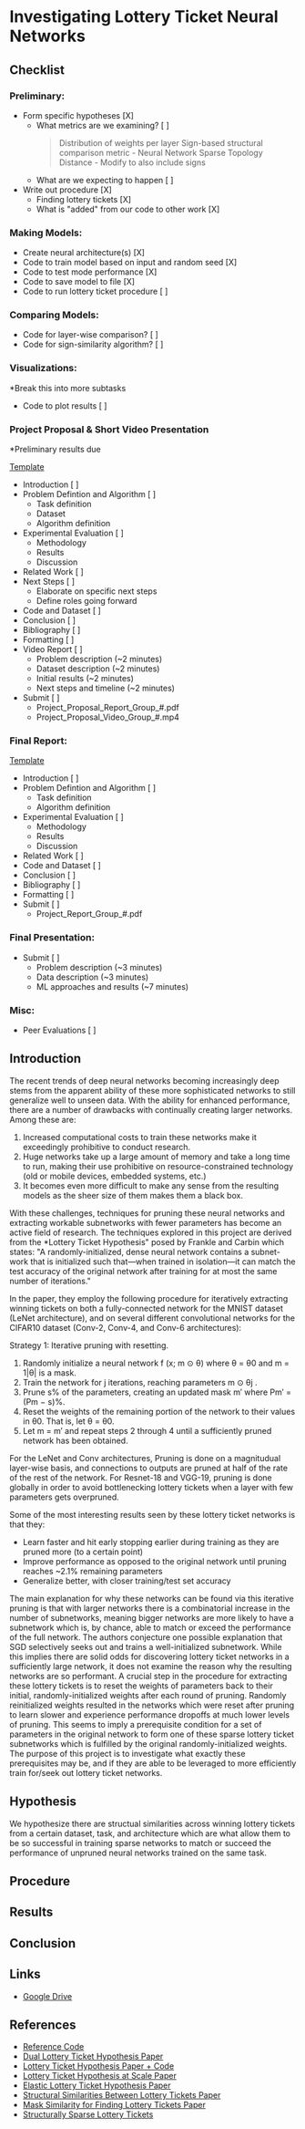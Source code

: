 # Investigating Lottery Ticket Neural Networks

## Checklist

### Preliminary:
- Form specific hypotheses \[X]
    - What metrics are we examining? \[ ]
        > Distribution of weights per layer
        > Sign-based structural comparison metric
            - Neural Network Sparse Topology Distance
            - Modify to also include signs
    - What are we expecting to happen \[ ]
- Write out procedure \[X]
    - Finding lottery tickets \[X]
    - What is "added" from our code to other work \[X]

### Making Models:
- Create neural architecture(s) \[X]
- Code to train model based on input and random seed \[X]
- Code to test mode performance \[X]
- Code to save model to file \[X]
- Code to run lottery ticket procedure \[ ]

### Comparing Models:
- Code for layer-wise comparison? \[ ]
- Code for sign-similarity algorithm? \[ ]

### Visualizations: 

*Break this into more subtasks
- Code to plot results \[ ]

### Project Proposal & Short Video Presentation 

*Preliminary results due

[Template](https://docs.google.com/document/d/1Ibxb8Egomb8bcWKkVDugm8msLasEfDYyuyuCgU5X5Co/edit)
- Introduction \[ ]
- Problem Defintion and Algorithm \[ ]
    - Task definition
    - Dataset
    - Algorithm definition
- Experimental Evaluation \[ ]
    - Methodology
    - Results
    - Discussion
- Related Work \[ ]
- Next Steps \[ ]
    - Elaborate on specific next steps
    - Define roles going forward
- Code and Dataset \[ ]
- Conclusion \[ ]
- Bibliography \[ ]
- Formatting \[ ]
- Video Report \[ ]
    - Problem description (~2 minutes)
    - Dataset description (~2 minutes)
    - Initial results (~2 minutes)
    - Next steps and timeline (~2 minutes)
- Submit \[ ]
    - Project_Proposal_Report_Group_#.pdf
    - Project_Proposal_Video_Group_#.mp4


### Final Report:

[Template](https://docs.google.com/document/d/1afAWQNCTLAsdrjXKEf7ndB2c5xbw5cBnfQUea-eHDr4/edit)
- Introduction \[ ]
- Problem Defintion and Algorithm \[ ]
    - Task definition
    - Algorithm definition
- Experimental Evaluation \[ ]
    - Methodology
    - Results
    - Discussion
- Related Work \[ ]
- Code and Dataset \[ ]
- Conclusion \[ ]
- Bibliography \[ ]
- Formatting \[ ]
- Submit \[ ]
    - Project_Report_Group_#.pdf

### Final Presentation:
- Submit \[ ]
    - Problem description (~3 minutes)
    - Data description (~3 minutes)
    - ML approaches and results (~7 minutes)

### Misc:
- Peer Evaluations \[ ]

## Introduction

The recent trends of deep neural networks becoming increasingly deep stems from the apparent ability of these more sophisticated networks to still generalize well to unseen data. With the ability for enhanced performance, there are a number of drawbacks with continually creating larger networks. Among these are:
1. Increased computational costs to train these networks make it exceedingly prohibitive to conduct research.
2. Huge networks take up a large amount of memory and take a long time to run, making their use prohibitive on resource-constrained technology (old or mobile devices, embedded systems, etc.)
3. It becomes even more difficult to make any sense from the resulting models as the sheer size of them makes them a black box.

With these challenges, techniques for pruning these neural networks and extracting workable subnetworks with fewer parameters has become an active field of research. The techniques explored in this project are derived from the *Lottery Ticket Hypothesis" posed by Frankle and Carbin which states: "A randomly-initialized, dense neural network contains a subnet- work that is initialized such that—when trained in isolation—it can match the test accuracy of the original network after training for at most the same number of iterations."

In the paper, they employ the following procedure for iteratively extracting winning tickets on both a fully-connected network for the MNIST dataset (LeNet architecture), and on several different convolutional networks for the CIFAR10 dataset (Conv-2, Conv-4, and Conv-6 architectures):

Strategy 1: Iterative pruning with resetting.
1. Randomly initialize a neural network f (x; m ⊙ θ) where θ = θ0 and m = 1|θ| is a mask.
2. Train the network for j iterations, reaching parameters m ⊙ θj .
3. Prune s% of the parameters, creating an updated mask m′ where Pm′ = (Pm − s)%.
4. Reset the weights of the remaining portion of the network to their values in θ0. That is, let θ = θ0.
5. Let m = m′ and repeat steps 2 through 4 until a sufficiently pruned network has been obtained.

For the LeNet and Conv architectures, Pruning is done on a magnitudual layer-wise basis, and connections to outputs are pruned at half of the rate of the rest of the network. For Resnet-18 and VGG-19, pruning is done globally in order to avoid bottlenecking lottery tickets when a layer with few parameters gets overpruned.

Some of the most interesting results seen by these lottery ticket networks is that they:
- Learn faster and hit early stopping earlier during training as they are pruned more (to a certain point)
- Improve performance as opposed to the original network until pruning reaches ~2.1% remaining parameters
- Generalize better, with closer training/test set accuracy

The main explanation for why these networks can be found via this iterative pruning is that with larger networks there is a combinatorial increase in the number of subnetworks, meaning bigger networks are more likely to have a subnetwork which is, by chance, able to match or exceed the performance of the full network. The authors conjecture one possible explanation that SGD selectively seeks out and trains a well-initialized subnetwork. While this implies there are solid odds for discovering lottery ticket networks in a sufficiently large network, it does not examine the reason why the resulting networks are so performant. A crucial step in the procedure for extracting these lottery tickets is to reset the weights of parameters back to their initial, randomly-initialized weights after each round of pruning. Randomly reinitialized weights resulted in the networks which were reset after pruning to learn slower and experience performance dropoffs at much lower levels of pruning. This seems to imply a prerequisite condition for a set of parameters in the original network to form one of these sparse lottery ticket subnetworks which is fulfilled by the original randomly-initialized weights. The purpose of this project is to investigate what exactly these prerequisites may be, and if they are able to be leveraged to more efficiently train for/seek out lottery ticket networks.

## Hypothesis

We hypothesize there are structual similarities across winning lottery tickets from a certain dataset, task, and architecture which are what allow them to be so successful in training sparse networks to match or succeed the performance of unpruned neural networks trained on the same task.

## Procedure

## Results

## Conclusion

## Links
- [Google Drive](https://drive.google.com/drive/folders/1TV3oNUlDSi0IRF1knm-K9NLvfo4Xl9Lr?usp=share_link)

## References
- [Reference Code](https://github.com/arjun-majumdar/Lottery_Ticket_Hypothesis-TensorFlow_2/blob/master/LTH-LeNet_300_100_10_MNIST_Unstructured_Pruning.ipynb)
- [Dual Lottery Ticket Hypothesis Paper](https://arxiv.org/pdf/2203.04248.pdf)
- [Lottery Ticket Hypothesis Paper + Code](https://paperswithcode.com/paper/the-lottery-ticket-hypothesis-finding-sparse)
- [Lottery Ticket Hypothesis at Scale Paper](https://arxiv.org/abs/1903.01611v1)
- [Elastic Lottery Ticket Hypothesis Paper](https://arxiv.org/abs/2103.16547)
- [Structural Similarities Between Lottery Tickets Paper](https://openreview.net/pdf?id=3l9mLzLa0BA)
- [Mask Similarity for Finding Lottery Tickets Paper](https://arxiv.org/pdf/2007.04091.pdf)
- [Structurally Sparse Lottery Tickets](https://par.nsf.gov/servlets/purl/10355587)